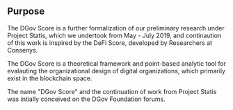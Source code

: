 ## Purpose
The DGov Score is a further formalization of our preliminary research under Project Statis, which we undertook from May - July 2019, and continaution of this work is inspired by the DeFi Score, developed by Researchers at Consenys.

The DGov Score is a theoretical framework and point-based analytic tool for evalauting the organizational design of digital organizations, which primarily exist in the blockchain space. 

The name "DGov Score" and the continuation of work from Project Statis was intially conceived on the DGov Foundation forums.


